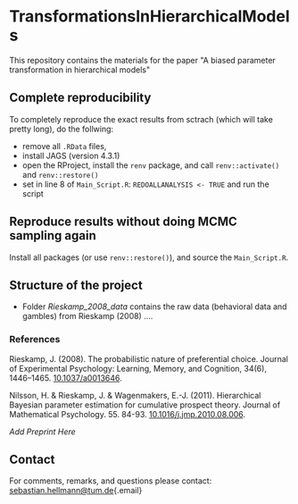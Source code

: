 # TransformationsInHierarchicalModels
This repository contains the materials for the paper "A biased parameter transformation in hierarchical models"


## Complete reproducibility
To completely reproduce the exact results from sctrach (which will take pretty long), do the follwing:
- remove all `.RData` files, 
- install JAGS (version 4.3.1)
- open the RProject, install the `renv` package, and call `renv::activate()` and `renv::restore()`
- set in line 8 of `Main_Script.R`: `REDOALLANALYSIS <- TRUE` and run the script

## Reproduce results without doing MCMC sampling again
Install all packages (or use `renv::restore()`), and source the `Main_Script.R`. 

## Structure of the project
- Folder *Rieskamp_2008_data* contains the raw data (behavioral data and gambles) from Rieskamp (2008)
....
 
### References

Rieskamp, J. (2008). The probabilistic nature of preferential choice. Journal of Experimental Psychology: Learning, Memory, and Cognition, 34(6), 1446–1465. [10.1037/a0013646](https://doi.org/10.1037/a0013646).

Nilsson, H. & Rieskamp, J. & Wagenmakers, E.-J. (2011). Hierarchical Bayesian parameter estimation for cumulative prospect theory. Journal of Mathematical Psychology. 55. 84-93. [10.1016/j.jmp.2010.08.006](https://doi.org/10.1016/j.jmp.2010.08.006). 

*Add Preprint Here*

## Contact

For comments, remarks, and questions please contact: [sebastian.hellmann\@tum.de](mailto:sebastian.hellmann@tum.de){.email}
